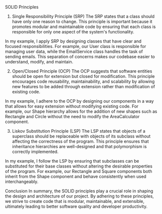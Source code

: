 SOLID Principles

1. Single Responsibility Principle (SRP)
The SRP states that a class should have only one reason to change. This principle is important because it promotes modular and maintainable code by ensuring that each class is responsible for only one aspect of the system's functionality.

In my example, I apply SRP by designing classes that have clear and focused responsibilities. For example, our User class is responsible for managing user data, while the EmailService class handles the task of sending emails. This separation of concerns makes our codebase easier to understand, modify, and maintain.

2. Open/Closed Principle (OCP)
The OCP suggests that software entities should be open for extension but closed for modification. This principle encourages code reusability, maintainability, and scalability by allowing new features to be added through extension rather than modification of existing code.

In my example, I adhere to the OCP by designing our components in a way that allows for easy extension without modifying existing code. For example, our Shape hierarchy allows for the addition of new shapes such as Rectangle and Circle without the need to modify the AreaCalculator component.

3. Liskov Substitution Principle (LSP)
The LSP states that objects of a superclass should be replaceable with objects of its subclass without affecting the correctness of the program. This principle ensures that inheritance hierarchies are well-designed and that polymorphism is correctly implemented.

In my example, I follow the LSP by ensuring that subclasses can be substituted for their base classes without altering the desirable properties of the program. For example, our Rectangle and Square components both inherit from the Shape component and behave consistently when used interchangeably.

Conclusion
In summary, the SOLID principles play a crucial role in shaping the design and architecture of our project. By adhering to these principles, we strive to create code that is modular, maintainable, and extensible, ultimately leading to better software quality and developer productivity.
